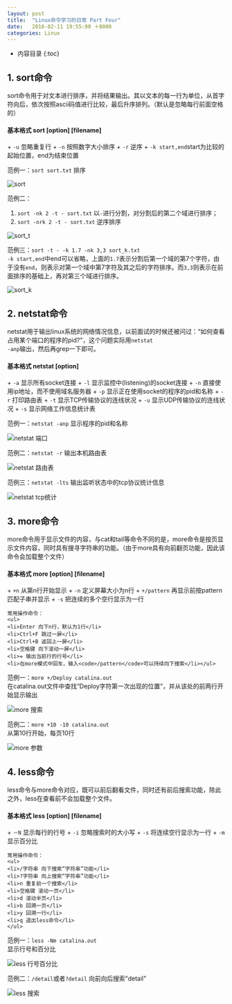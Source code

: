 ```yaml
---
layout: post
title:  "Linux命令学习的日常 Part Four"
date:   2016-02-11 19:55:00 ＋8000
categories: Linux
---
```

* 内容目录
{:toc}


## 1\. sort命令
 
sort命令用于对文本进行排序，并将结果输出。其以文本的每一行为单位，从首字符向后，依次按照ascii码值进行比较，最后升序排列。（默认是忽略每行前面空格的）
<h4><b>基本格式 sort [option] [filename]</b></h4>
+ <code>-u</code> 忽略重复行
+ <code>-n</code> 按照数字大小排序
+ <code>-r</code> 逆序
+ <code>-k start,end</code>start为比较的起始位置，end为结束位置

范例一：<code>sort sort.txt</code> 排序
	
![sort]({{site.baseurl}}/pics/sort.png)  

范例二：  
1. <code>sort -nk 2 -t - sort.txt</code> 以`-`进行分割，对分割后的第二个域进行排序；  
2. <code>sort -nrk 2 -t - sort.txt</code> 逆序排序

![sort_t]({{site.baseurl}}/pics/sort_t.png)

范例三：<code>sort -t - -k 1.7 -nk 3,3 sort_k.txt</code>  
`-k start,end`中end可以省略，上面的`1.7`表示分割后第一个域的第7个字符，由于没有`end`，则表示对第一个域中第7字符及其之后的字符排序。而`3,3`则表示在前面排序的基础上，再对第三个域进行排序。

![sort_k]({{site.baseurl}}/pics/sort_k.png)

## 2\. netstat命令

netstat用于输出linux系统的网络情况信息，以前面试的时候还被问过：“如何查看占用某个端口的程序的pid?"，这个问题实际用<code>netstat -anp</code>输出，然后再grep一下即可。
<h4><b>基本格式 netstat [option]</b></h4>
+ <code>-a</code> 显示所有socket连接
+ <code>-l</code> 显示监控中(listening)的socket连接
+ <code>-n</code> 直接使用ip地址，而不使用域名服务器
+ <code>-p</code> 显示正在使用socket的程序的pid和名称
+ <code>-r</code> 打印路由表
+ <code>-t</code> 显示TCP传输协议的连线状况
+ <code>-u</code> 显示UDP传输协议的连线状况
+ <code>-s</code> 显示网络工作信息统计表

范例一：<code>netstat -anp</code>
显示程序的pid和名称

![netstat 端口]({{site.baseurl}}/pics/netstat_anp.png) 

范例二：<code>netstat -r</code>
输出本机路由表

![netstat 路由表]({{site.baseurl}}/pics/netstat_r.png)

范例三：<code>netstat -lts</code>
输出监听状态中的tcp协议统计信息

![netstat tcp统计]({{site.baseurl}}/pics/netstat_lts.png)

## 3\. more命令

more命令用于显示文件的内容，与cat和tail等命令不同的是，more命令是按页显示文件内容，同时具有搜寻字符串的功能。（由于more具有向前翻页功能，因此该命令会加载整个文件）

<h4><b>基本格式 more [option] [filename]</b></h4>
+ <code>+n</code> 从第n行开始显示
+ <code>-n</code> 定义屏幕大小为n行
+ <code>+/pattern</code> 再显示前按pattern匹配子串并显示
+ <code>-s</code> 把连续的多个空行显示为一行

	常用操作命令：
	<ul>
	<li>Enter 向下n行，默认为1行</li>
	<li>Ctrl+F 跳过一屏</li>
	<li>Ctrl+B 返回上一屏</li>
	<li>空格键 向下滚动一屏</li>
	<li>= 输出当前行的行号</li>
	<li>在more模式中回车，输入<code>/pattern</code>可以持续向下搜索</li></ul>
	
范例一：<code>more +/Deploy catalina.out</code>  
在catalina.out文件中查找“Deploy字符第一次出现的位置”，并从该处的前两行开始显示输出

![more 搜索]({{site.baseurl}}/pics/more_+.png) 

范例二：<code>more +10 -10 catalina.out</code>  
从第10行开始，每页10行

![more 参数]({{site.baseurl}}/pics/more_+_-.png)

## 4\. less命令

less命令与more命令对应，既可以前后翻看文件，同时还有前后搜索功能，除此之外，less在查看前不会加载整个文件。

<h4><b>基本格式 less [option] [filename]</b></h4>
+ <code>－N</code> 显示每行的行号
+ <code>-i</code> 忽略搜索时的大小写
+ <code>-s</code> 将连续空行显示为一行
+ <code>-m</code> 显示百分比

	常用操作命令：
	<ul>
	<li>/字符串 向下搜索“字符串”功能</li>
	<li>?字符串 向上搜索“字符串”功能</li>
	<li>n 重复前一个搜索</li>
	<li>空格键 滚动一页</li>
	<li>d 滚动半页</li>
	<li>b 回溯一页</li>
	<li>y 回溯一行</li>
	<li>q 退出less命令</li>
	</ul>
	
范例一：<code>less -Nm catalina.out</code>  
显示行号和百分比

![less 行号百分比]({{site.baseurl}}/pics/less_Nm.png) 

范例二：<code>/detail</code>或者<code>?detail</code>
向前向后搜索"detail"

![less 搜索]({{site.baseurl}}/pics/less_search.png)
